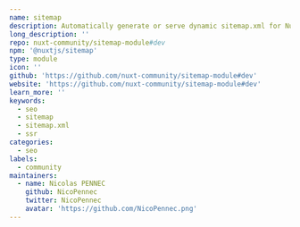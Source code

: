 ```yaml
---
name: sitemap
description: Automatically generate or serve dynamic sitemap.xml for Nuxt.js projects
long_description: ''
repo: nuxt-community/sitemap-module#dev
npm: '@nuxtjs/sitemap'
type: module
icon: ''
github: 'https://github.com/nuxt-community/sitemap-module#dev'
website: 'https://github.com/nuxt-community/sitemap-module#dev'
learn_more: ''
keywords:
  - seo
  - sitemap
  - sitemap.xml
  - ssr
categories:
  - seo
labels:
  - community
maintainers:
  - name: Nicolas PENNEC
    github: NicoPennec
    twitter: NicoPennec
    avatar: 'https://github.com/NicoPennec.png'
---
```

